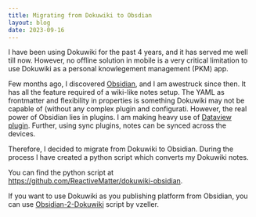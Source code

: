 ```yaml
---
title: Migrating from Dokuwiki to Obsdian
layout: blog
date: 2023-09-16
---
```


I have been using Dokuwiki for the past 4 years, and it has served me well till now. However, no offline solution in mobile is a very critical limitation to use Dokuwiki as a personal knowlegement management (PKM) app.

Few months ago, I discovered [Obsidian](https://obsidian.md), and I am awestruck since then. It has all the feature required of a wiki-like notes setup. The YAML as frontmatter and flexibility in properties is something Dokuwiki may not be capable of (without any complex plugin and configurati. However, the real power of Obsidian lies in plugins. I am making heavy use of [Dataview plugin](https://blacksmithgu.github.io/obsidian-dataview/). Further, using sync plugins, notes can be synced across the devices.

Therefore, I decided to migrate from Dokuwiki to Obsidian. During the process I have created a python script which converts my Dokuwiki notes.

You can find the python script at https://github.com/ReactiveMatter/dokuwiki-obsidian.

If you want to use Dokuwiki as you publishing platform from Obsidian, you can use [Obsidian-2-Dokuwiki](https://github.com/vzeller/obsidian2dokuwiki) script by vzeller.